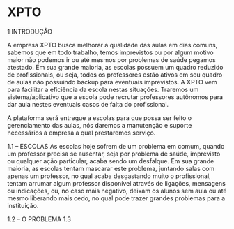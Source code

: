 # XPTO
1 INTRODUÇÃO

A empresa XPTO busca melhorar a qualidade das aulas em dias comuns, sabemos que em todo trabalho, temos imprevistos ou por algum motivo maior não podemos ir ou até mesmos por problemas de saúde pegamos atestado.
Em sua grande maioria, as escolas possuem um quadro reduzido de profissionais, ou seja, todos os professores estão ativos em seu quadro de aulas não possuindo backup para eventuais imprevistos.
A XPTO vem para facilitar a eficiência da escola nestas situações.
Traremos um sistema/aplicativo que a escola pode recrutar professores autônomos para dar aula nestes eventuais casos de falta do profissional.

A plataforma será entregue a escolas para que possa ser feito o gerenciamento das aulas, nós daremos a manutenção e suporte necessários à empresa a qual prestaremos serviço.

1.1	– ESCOLAS
As escolas hoje sofrem de um problema em comum, quando um professor precisa se ausentar, seja por problema de saúde, imprevisto ou qualquer ação particular, acaba sendo um desfalque. Em sua grande maioria, as escolas tentam mascarar este problema, juntando salas com apenas um professor, no qual acaba desgastando muito o profissional, tentam arrumar algum professor disponível através de ligações, mensagens ou indicações, ou, no caso mais negativo, deixam os alunos sem aula ou até mesmo liberando mais cedo, no qual pode trazer grandes problemas para a instituição.

1.2	– O PROBLEMA
1.3	





